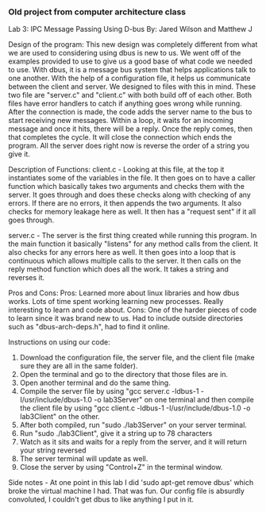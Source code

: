 ### **Old project from computer architecture class**

Lab 3: IPC Message Passing Using D-bus
By: Jared Wilson and Matthew J

Design of the program:
This new design was completely different from what we are used to considering
using dbus is new to us. We went off of the examples provided to use to give us
a good base of what code we needed to use. With dbus, it is a message bus system
that helps applications talk to one another. With the help of a configuration file,
it helps us communicate between the client and server. We designed to files with
this in mind. These two file are "server.c" and "client.c" with both build off
of each other. Both files have error handlers to catch if anything goes wrong
while running. After the connection is made, the code adds the server name to
the bus to start receiving new messages. Within a loop, it waits for an incoming
message and once it hits, there will be a reply. Once the reply comes, then that
completes the cycle. It will close the connection which ends the program. All the server does right now is reverse the order of a string you give it.

Description of Functions:
client.c -
Looking at this file, at the top it instantiates some of the variables in the file. It then
goes on to have a caller function which basically takes two arguments and checks them with
the server. It goes through and does these checks along with checking of any errors. If there
are no errors, it then appends the two arguments. It also checks for memory leakage here as well.
It then has a "request sent" if it all goes through. 

server.c -
The server is the first thing created while running this program. In the main function it basically
"listens" for any method calls from the client. It also checks for any errors here as well. It then
goes into a loop that is continuous which allows multiple calls to the server. It then calls on the reply
method function which does all the work. It takes a string and reverses it.

Pros and Cons:
Pros: Learned more about linux libraries and how dbus works. Lots of time spent working
learning new processes. Really interesting to learn and code about.
Cons: One of the harder pieces of code to learn since it was brand new to us. Had to
include outside directories such as "dbus-arch-deps.h", had to find it online.

Instructions on using our code:
1. Download the configuration file, the server file, and the client file (make sure
they are all in the same folder).
2. Open the terminal and go to the directory that those files are in.
3. Open another terminal and do the same thing.
4. Compile the server file by using "gcc server.c -ldbus-1 -I/usr/include/dbus-1.0 -o lab3Server"
on one terminal and then compile the client file by using "gcc client.c -ldbus-1 -I/usr/include/dbus-1.0
-o lab3Client" on the other.
5. After both compiled, run "sudo ./lab3Server" on your server terminal.
6. Run "sudo ./lab3Client", give it a string up to 78 characters
7. Watch as it sits and waits for a reply from the server, and it will return your string reversed
8. The server terminal will update as well.
9. Close the server by using "Control+Z" in the terminal window.



Side notes - 
At one point in this lab I did 'sudo apt-get remove dbus' which broke the virtual machine I had. That was fun. Our config file is absurdly convoluted, I couldn't get dbus to like anything I put in it.
